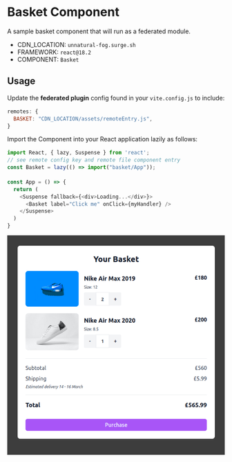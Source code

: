 # Basket Component

A sample basket component that will run as a federated module.

* CDN_LOCATION: `unnatural-fog.surge.sh`
* FRAMEWORK: `react@18.2`
* COMPONENT: `Basket`

## Usage

Update the **federated plugin** config found in your `vite.config.js` to include:

```javascript
remotes: {
  BASKET: "CDN_LOCATION/assets/remoteEntry.js",
}
```

Import the Component into your React application lazily as follows:

```javascript
import React, { lazy, Suspense } from 'react';
// see remote config key and remote file component entry
const Basket = lazy(() => import("basket/App"));

const App = () => {
  return (
    <Suspense fallback={<div>Loading...</div>}>
      <Basket label="Click me" onClick={myHandler} />
    </Suspense>
  )
}
```

![alt text](https://github.com/h-gomez/mmt-mfe-basket/blob/master/mfe-image.png?raw=true)